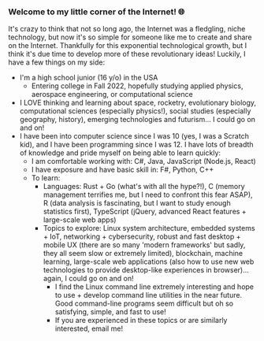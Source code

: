 ### Welcome to my little corner of the Internet! 🌐
It's crazy to think that not so long ago, the Internet was a fledgling, niche technology, but now it's so simple for someone like me to create and share on the Internet. Thankfully for this exponential technological growth, but I think it's due time to develop more of these revolutionary ideas! Luckily, I have a few things on my side:
- I'm a high school junior (16 y/o) in the USA
    - Entering college in Fall 2022, hopefully studying applied physics, aerospace engineering, or computational science
- I LOVE thinking and learning about space, rocketry, evolutionary biology, computational sciences (especially physics!), social studies (especially geography, history), emerging technologies and futurism... I could go on and on!
- I have been into computer science since I was 10 (yes, I was a Scratch kid), and I have been programming since I was 12. I have lots of breadth of knowledge and pride myself on being able to learn quickly:
    - I am comfortable working with: C#, Java, JavaScript (Node.js, React)
    - I have exposure and have basic skill in: F#, Python, C++
    - To learn: 
        - Languages: Rust + Go (what's with all the hype?!), C (memory management terrifies me, but I need to confront this fear ASAP), R (data analysis is fascinating, but I want to study enough statistics first), TypeScript (jQuery, advanced React features + large-scale web apps)
        - Topics to explore: Linux system architecture, embedded systems + IoT, networking + cybersecurity, robust and fast desktop + mobile UX (there are so many 'modern frameworks' but sadly, they all seem slow or extremely limited), blockchain, machine learning, large-scale web applications (also how to use new web technologies to provide desktop-like experiences in browser)... again, I could go on and on!
            - I find the Linux command line extremely interesting and hope to use + develop command line utilities in the near future. Good command-line programs seem difficult but oh so satisfying, simple, and fast to use!
            - If you are experienced in these topics or are similarly interested, email me!
    